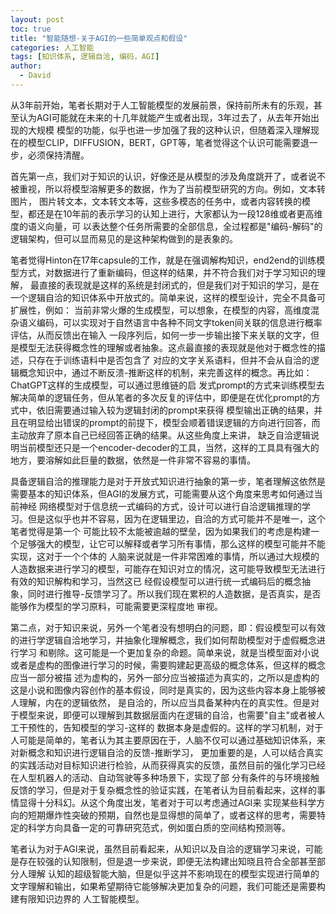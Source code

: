 ```yaml
---
layout: post
toc: true
title: "智能随想-关于AGI的一些简单观点和假设"
categories: 人工智能
tags: [知识体系, 逻辑自洽, 编码，AGI]
author:
  - David
---
```


从3年前开始，笔者长期对于人工智能模型的发展前景，保持前所未有的乐观，甚至认为AGI可能就在未来的十几年就能产生或者出现，3年过去了，从去年开始出现的大规模
模型的功能，似乎也进一步加强了我的这种认识，但随着深入理解现在的模型CLIP，DIFFUSION，BERT，GPT等，笔者觉得这个认识可能需要退一步，必须保持清醒。

首先第一点，我们对于知识的认识，好像还是从模型的涉及角度跳开了，或者说不被重视，所以将模型溶解更多的数据，作为了当前模型研究的方向。例如，文本转图片，
图片转文本，文本转文本等，这些多模态的任务中，或者内容转换的模型，都还是在10年前的表示学习的认知上进行，大家都认为一段128维或者更高维度的语义向量，可
以表达整个任务所需要的全部信息，全过程都是"编码-解码"的逻辑架构，但可以显而易见的是这种架构做到的是表象的。

笔者觉得Hinton在17年capsule的工作，就是在强调解构知识，end2end的训练模型方式，对数据进行了重新编码，但这样的结果，并不符合我们对于学习知识的理解，
最直接的表现就是这样的系统是封闭式的，但是我们对于知识的学习，是在一个逻辑自洽的知识体系中开放式的。简单来说，这样的模型设计，完全不具备可扩展性，例如：
当前非常火爆的生成模型，可以想象，在模型的内容，高维度混杂语义编码，可以实现对于自然语言中各种不同文字token间关联的信息进行概率评估，从而反馈出在输入
一段序列后，如何一步一步输出接下来关联的文字，但是模型无法获得概念性的理解或者抽象。这点最直接的表现就是他对于概念性的描述，只存在于训练语料中是否包含了
对应的文字关系语料，但并不会从自洽的逻辑概念知识中，通过不断反溃-推断这样的机制，来完善这样的概念。再比如：ChatGPT这样的生成模型，可以通过思维链的启
发式prompt的方式来训练模型去解决简单的逻辑任务，但从笔者的多次反复的评估中，即便是在优化prompt的方式中，依旧需要通过输入较为逻辑封闭的prompt来获得
模型输出正确的结果，并且在明显给出错误的prompt的前提下，模型会顺着错误逻辑的方向进行回答，而主动放弃了原本自己已经回答正确的结果。从这些角度上来讲，
缺乏自洽逻辑说明当前模型还只是一个encoder-decoder的工具，当然，这样的工具具有强大的地方，要溶解如此巨量的数据，依然是一件非常不容易的事情。

具备逻辑自洽的推理能力是对于开放式知识进行抽象的第一步，笔者理解这依然是需要基本的知识体系，但AGI的发展方式，可能需要从这个角度来思考如何通过当前神经
网络模型对于信息统一式编码的方式，设计可以进行自洽逻辑推理的学习。但是这似乎也并不容易，因为在逻辑里边，自洽的方式可能并不是唯一，这个笔者觉得是第一个
可能比较不太能被逾越的壁垒，因为如果我们的考虑是构建一个足够强大的模型，让它可以解释或者学习所有事情，那么这样的模型可能并不能实现，这对于一个个体的
人脑来说就是一件非常困难的事情，所以通过大规模的人造数据来进行学习的模型，可能存在知识对立的情况，这可能导致模型无法进行有效的知识解构和学习，当然这已
经假设模型可以进行统一式编码后的概念抽象，同时进行推导-反馈学习了。所以我们现在累积的人造数据，是否真实，是否能够作为模型的学习原料，可能需要更深程度地
审视。

第二点，对于知识来说，另外一个笔者没有想明白的问题，即：假设模型可以有效的进行学逻辑自洽地学习，并抽象化理解概念，我们如何帮助模型对于虚假概念进行学习
和剔除。这可能是一个更加复杂的命题。简单来说，就是当模型面对小说或者是虚构的图像进行学习的时候，需要购建起更高级的概念体系，但这样的概念应当一部分被描
述为虚构的，另外一部分应当被描述为真实的，之所以是虚构的这是小说和图像内容创作的基本假设，同时是真实的，因为这些内容本身上能够被人理解，内在的逻辑依然，
是自洽的，所以应当具备某种内在的真实性。但是对于模型来说，即便可以理解到其数据层面内在逻辑的自洽，也需要"自主"或者被人工干预性的，告知模型的学习-这样的
数据本身是虚假的。这样的学习机制，对于人可能是简单的，笔者认为其主要原因在于，人脑不仅可以通过基础知识体系，来对新概念和知识进行逻辑自洽的反馈-推断学习，
更加重要的是，人可以结合真实的实践活动对目标知识进行检验，从而获得真实的反馈，虽然目前的强化学习已经在人型机器人的活动、自动驾驶等多种场景下，实现了部
分有条件的与环境接触反馈的学习，但是对于复杂概念性的验证实践，在笔者认为目前看起来，这样的事情显得十分科幻。从这个角度出发，笔者对于可以考虑通过AGI来
实现某些科学方向的短期爆炸性突破的预期，自然也是显得想的简单了，或者这样的思考，需要特定的科学方向具备一定的可靠研究范式，例如蛋白质的空间结构预测等。

笔者认为对于AGI来说，虽然目前看起来，从知识以及自洽的逻辑学习来说，可能是存在较强的认知限制，但是退一步来说，即便无法构建出知晓且符合全部甚至部分人理解
认知的超级智能大脑，但是似乎这并不影响现在的模型实现进行简单的文字理解和输出，如果希望期待它能够解决更加复杂的问题，我们可能还是需要构建有限知识边界的
人工智能模型。
